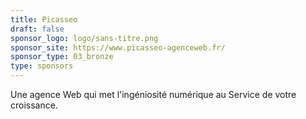 ```yaml
---
title: Picasseo
draft: false
sponsor_logo: logo/sans-titre.png
sponsor_site: https://www.picasseo-agenceweb.fr/
sponsor_type: 03_bronze
type: sponsors
---
```

Une agence Web qui met l'ingéniosité numérique au Service de votre croissance.
